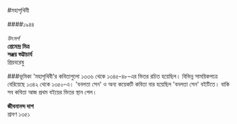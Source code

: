 #মহাপৃথিবী

####১৯৪৪

*উৎসর্গ*  
__প্রেমেন্দ্র মিত্র__  
__সঞ্জয় ভট্টাচার্য__  
প্রিয়বরেষু

###ভূমিকা 
'মহাপৃথিবী'র কবিতাগুলো ১৩৩৬ থেকে ১৩৪৫-৪৮-এর ভিতর রচিত হয়েছিল। বিভিন্ন সাময়িকপত্রে বেরিয়েছে ১৩৪২ থেকে ১৩৫০-এ।
'বনলতা সেন' ও অন্য কয়েকটি কবিতা বার হয়েছিল 'বনলতা সেন' বইটিতে। বাকি সব কবিতা আজ প্রথম বইয়ের ভিতর স্থান পেল।

__জীবনানন্দ দাশ__  
শ্রাবণ ১৩৫১
